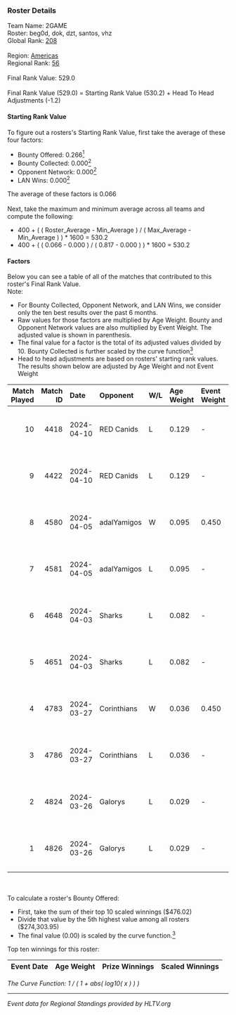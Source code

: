 ### Roster Details<br />
Team Name: 2GAME<br />
Roster: beg0d, dok, dzt, santos, vhz<br />
Global Rank: [208](../../standings_global_2024_09_18.md)<br />
<br />
Region: [Americas]( ../../standings_americas_2024_09_18.md)<br />
Regional Rank: [56]( ../../standings_americas_2024_09_18.md)<br />
<br />
Final Rank Value:  529.0<br />
<br />
Final Rank Value (529.0) = Starting Rank Value (530.2) + Head To Head Adjustments (-1.2)<br />

#### Starting Rank Value<br />
To figure out a rosters's Starting Rank Value, first take the average of these four factors:<br />
- Bounty Offered: 0.266[<sup>1</sup>](#table2)
- Bounty Collected: 0.000[<sup>2</sup>](#table1)
- Opponent Network: 0.000[<sup>2</sup>](#table1)
- LAN Wins: 0.000[<sup>2</sup>](#table1)

The average of these factors is 0.066<br />
<br />
Next, take the maximum and minimum average across all teams and compute the following:<br />
- 400 + ( ( Roster_Average - Min_Average ) / ( Max_Average - Min_Average ) ) * 1600 = 530.2
- 400 + ( ( 0.066 - 0.000 ) / ( 0.817 - 0.000 ) ) * 1600 = 530.2


#### Factors<br />
Below you can see a table of all of the matches that contributed to this roster's Final Rank Value.<br />
Note:<br />

- For Bounty Collected, Opponent Network, and LAN Wins, we consider only the ten best results over the past 6 months.
- Raw values for those factors are multiplied by Age Weight. Bounty and Opponent Network values are also multiplied by Event Weight. The adjusted value is shown in parenthesis.
- The final value for a factor is the total of its adjusted values divided by 10. Bounty Collected is further scaled by the curve function[<sup>3</sup>](#curveFunction)
- Head to head adjustments are based on rosters' starting rank values. The results shown below are adjusted by Age Weight and not Event Weight
<span id="table1"></span><br />


| Match Played | Match ID | Date       | Opponent    | W/L | Age Weight | Event Weight | Bounty Collected | Opponent Network | LAN Wins  | H2H Adj. | Roster                       |
| -: | -: | :- | :- | :- | :- | :- | :- | :- | :- | -: | :- |
|           10 |     4418 | 2024-04-10 | RED Canids  | L   | 0.129      | -            | -                | -                | -         |    -0.14 | beg0d, dok, dzt, santos, vhz |
|            9 |     4422 | 2024-04-10 | RED Canids  | L   | 0.129      | -            | -                | -                | -         |    -0.14 | beg0d, dok, dzt, santos, vhz |
|            8 |     4580 | 2024-04-05 | adalYamigos | W   | 0.095      | 0.450        | 0.000 (0.000)    | 0.011 (0.000)    | 0 (0.000) |     1.49 | beg0d, dok, dzt, santos, vhz |
|            7 |     4581 | 2024-04-05 | adalYamigos | L   | 0.095      | -            | -                | -                | -         |    -1.53 | beg0d, dok, dzt, santos, vhz |
|            6 |     4648 | 2024-04-03 | Sharks      | L   | 0.082      | -            | -                | -                | -         |    -0.14 | beg0d, dok, dzt, santos, vhz |
|            5 |     4651 | 2024-04-03 | Sharks      | L   | 0.082      | -            | -                | -                | -         |    -0.14 | beg0d, dok, dzt, santos, vhz |
|            4 |     4783 | 2024-03-27 | Corinthians | W   | 0.036      | 0.450        | 0.000 (0.000)    | 0.019 (0.000)    | 0 (0.000) |     0.48 | beg0d, dok, dzt, santos, vhz |
|            3 |     4786 | 2024-03-27 | Corinthians | L   | 0.036      | -            | -                | -                | -         |    -0.65 | beg0d, dok, dzt, santos, vhz |
|            2 |     4824 | 2024-03-26 | Galorys     | L   | 0.029      | -            | -                | -                | -         |    -0.24 | beg0d, dok, dzt, santos, vhz |
|            1 |     4826 | 2024-03-26 | Galorys     | L   | 0.029      | -            | -                | -                | -         |    -0.24 | beg0d, dok, dzt, santos, vhz |

<br />
<span id="table2"></span><br />
To calculate a roster's Bounty Offered:<br />

- First, take the sum of their top 10 scaled winnings ($476.02)
- Divide that value by the 5th highest value among all rosters ($274,303.95)
- The final value (0.00) is scaled by the curve function.[<sup>3</sup>](#curveFunction)

Top ten winnings for this roster:<br />

| Event Date | Age Weight | Prize Winnings | Scaled Winnings |
| :- | -: | :- | :- |


<span id="curveFunction"></span>_The Curve Function: 1 / ( 1 + abs( log10( x ) ) )_<br />

---
_Event data for Regional Standings provided by HLTV.org_<br />
